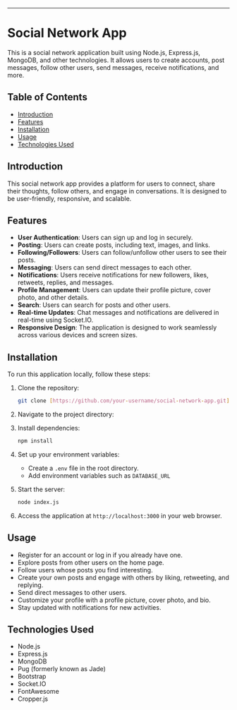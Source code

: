 
---

# Social Network App

This is a social network application built using Node.js, Express.js, MongoDB, and other technologies. It allows users to create accounts, post messages, follow other users, send messages, receive notifications, and more.

## Table of Contents

- [Introduction](#introduction)
- [Features](#features)
- [Installation](#installation)
- [Usage](#usage)
- [Technologies Used](#technologies-used)


## Introduction

This social network app provides a platform for users to connect, share their thoughts, follow others, and engage in conversations. It is designed to be user-friendly, responsive, and scalable.

## Features

- **User Authentication**: Users can sign up and log in securely.
- **Posting**: Users can create posts, including text, images, and links.
- **Following/Followers**: Users can follow/unfollow other users to see their posts.
- **Messaging**: Users can send direct messages to each other.
- **Notifications**: Users receive notifications for new followers, likes, retweets, replies, and messages.
- **Profile Management**: Users can update their profile picture, cover photo, and other details.
- **Search**: Users can search for posts and other users.
- **Real-time Updates**: Chat messages and notifications are delivered in real-time using Socket.IO.
- **Responsive Design**: The application is designed to work seamlessly across various devices and screen sizes.

## Installation

To run this application locally, follow these steps:

1. Clone the repository:

   ```bash
   git clone [https://github.com/your-username/social-network-app.git](https://github.com/mahmoud-khalil8/social-network.git)
   ```

2. Navigate to the project directory:

3. Install dependencies:

   ```bash
   npm install
   ```

4. Set up your environment variables:

   - Create a `.env` file in the root directory.
   - Add environment variables such as `DATABASE_URL`

5. Start the server:

   ```bash
   node index.js
   ```

6. Access the application at `http://localhost:3000` in your web browser.

## Usage

- Register for an account or log in if you already have one.
- Explore posts from other users on the home page.
- Follow users whose posts you find interesting.
- Create your own posts and engage with others by liking, retweeting, and replying.
- Send direct messages to other users.
- Customize your profile with a profile picture, cover photo, and bio.
- Stay updated with notifications for new activities.

## Technologies Used

- Node.js
- Express.js
- MongoDB
- Pug (formerly known as Jade)
- Bootstrap
- Socket.IO
- FontAwesome
- Cropper.js
